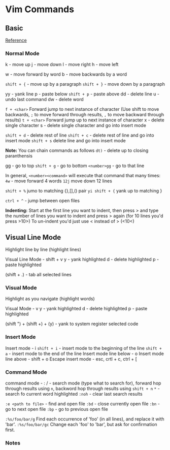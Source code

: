 # Vim Commands

## Basic

[Reference](https://missing.csail.mit.edu/2020/editors/) 

### Normal Mode
k - move up
j - move down
l - move right
h - move left

w - move forward by word
b - move backwards by a word

`shift + {` -  move up by a paragraph
`shift + }` - move down by a paragraph

yy - yank line
p - paste below
`shift + p` - paste above
dd - delete line 
u - undo last command
dw - delete word

`f + <char>` Forward jump to next instance of character (Use shift to move backwards, `;` to move forward through results, `,` to move backward through results)
`t + <char>`  Forward jump up to next instance of character 
x - delete single character 
s - delete single character and go into insert mode

`shift + d` - delete rest of line
`shift + c` - delete rest of line and go into insert mode
`shift + s` delete line and go into insert mode

**Note:** You can chain commands as follows
`dt)` - delete up to closing paranthensis

gg - go to top
`shift + g` - go to bottom
`<number>gg` - go to that line

In general, `<number><command>` will execute that command that many times:
`4w` - move forward 4 words
`12j` move down 12 lines

`shift + %` jumo to matching {},[],() pair
`yi shift + {` yank up to matching }

`ctrl + ^` - jump between open files

**Indenting:**
Start at the first line you want to indent, then press > and type the number of lines you want to indent and press > again (for 10 lines you'd press >10>) To un-indent you'd just use < instead of > (<10<)

## Visual Line Mode 
Highlight line by line (highlight lines)

Visual Line Mode - shift + v
y - yank highlighted
d - delete highlighted 
p - paste highlighted

(shift + .) - tab all selected lines

### Visual Mode
Highlight as you navigate (highlight words)

Visual Mode - v
y - yank highlighted
d - delete highlighted 
p - paste highlighted

(shift ") + (shift +) + (y) - yank to system register selected code 

### Insert Mode
Insert mode - i
`shift + i`  - insert mode to the beginning of the line
`shift + a`  - insert mode to the end of the line
Insert mode line below - o
Insert mode line above - shift + o
Escape insert mode - esc, crtl + c, ctrl + [ 

### Command Mode
command mode - :
/ - search mode (type what to search for), forward hop through results using `n`, backword hop through results using `shift + n`
`*` - search fo current word highlighted
`:noh` - clear last search results

`:e <path to file>` - find and open file
`:bd` - close currently open file
`:bn` - go to next open file
`:bp` - go to previous open file

`:%s/foo/bar/g`
Find each occurrence of 'foo' (in all lines), and replace it with 'bar'.
`:%s/foo/bar/gc`
Change each 'foo' to 'bar', but ask for confirmation first.

### Notes